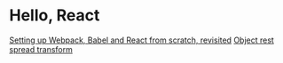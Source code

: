 # Hello, React

[Setting up Webpack, Babel and React from scratch, revisited](https://stanko.github.io/webpack-babel-react-revisited/)
[Object rest spread transform](https://babeljs.io/docs/plugins/transform-object-rest-spread/)
